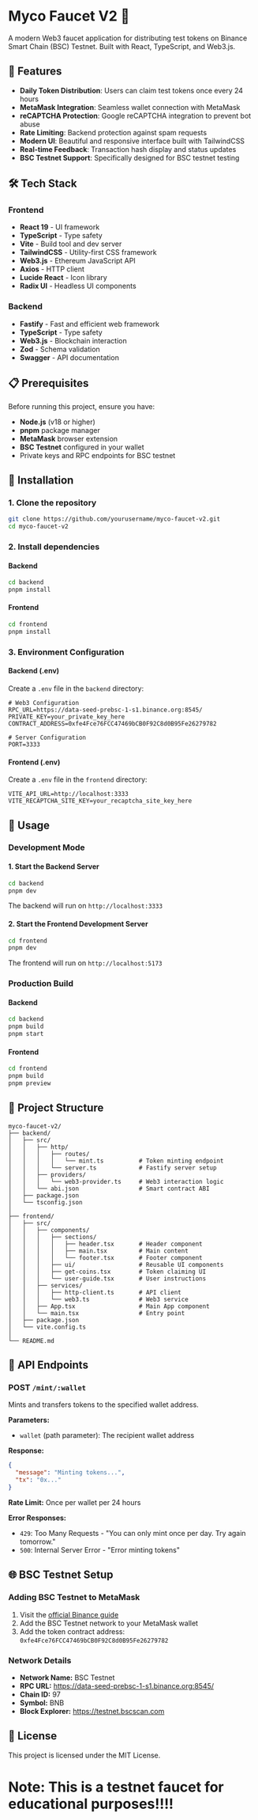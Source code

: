 # Myco Faucet V2 🚰

A modern Web3 faucet application for distributing test tokens on Binance Smart Chain (BSC) Testnet. Built with React, TypeScript, and Web3.js.

## 🌟 Features

- **Daily Token Distribution**: Users can claim test tokens once every 24 hours
- **MetaMask Integration**: Seamless wallet connection with MetaMask
- **reCAPTCHA Protection**: Google reCAPTCHA integration to prevent bot abuse
- **Rate Limiting**: Backend protection against spam requests
- **Modern UI**: Beautiful and responsive interface built with TailwindCSS
- **Real-time Feedback**: Transaction hash display and status updates
- **BSC Testnet Support**: Specifically designed for BSC testnet testing

## 🛠️ Tech Stack

### Frontend
- **React 19** - UI framework
- **TypeScript** - Type safety
- **Vite** - Build tool and dev server
- **TailwindCSS** - Utility-first CSS framework
- **Web3.js** - Ethereum JavaScript API
- **Axios** - HTTP client
- **Lucide React** - Icon library
- **Radix UI** - Headless UI components

### Backend
- **Fastify** - Fast and efficient web framework
- **TypeScript** - Type safety
- **Web3.js** - Blockchain interaction
- **Zod** - Schema validation
- **Swagger** - API documentation

## 📋 Prerequisites

Before running this project, ensure you have:

- **Node.js** (v18 or higher)
- **pnpm** package manager
- **MetaMask** browser extension
- **BSC Testnet** configured in your wallet
- Private keys and RPC endpoints for BSC testnet

## 🚀 Installation

### 1. Clone the repository

```bash
git clone https://github.com/yourusername/myco-faucet-v2.git
cd myco-faucet-v2
```

### 2. Install dependencies

#### Backend
```bash
cd backend
pnpm install
```

#### Frontend
```bash
cd frontend
pnpm install
```

### 3. Environment Configuration

#### Backend (.env)
Create a `.env` file in the `backend` directory:

```env
# Web3 Configuration
RPC_URL=https://data-seed-prebsc-1-s1.binance.org:8545/
PRIVATE_KEY=your_private_key_here
CONTRACT_ADDRESS=0xfe4Fce76FCC47469bCB0F92C8d0B95Fe26279782

# Server Configuration
PORT=3333
```

#### Frontend (.env)
Create a `.env` file in the `frontend` directory:

```env
VITE_API_URL=http://localhost:3333
VITE_RECAPTCHA_SITE_KEY=your_recaptcha_site_key_here
```

## 🎯 Usage

### Development Mode

#### 1. Start the Backend Server
```bash
cd backend
pnpm dev
```
The backend will run on `http://localhost:3333`

#### 2. Start the Frontend Development Server
```bash
cd frontend
pnpm dev
```
The frontend will run on `http://localhost:5173`

### Production Build

#### Backend
```bash
cd backend
pnpm build
pnpm start
```

#### Frontend
```bash
cd frontend
pnpm build
pnpm preview
```

## 📁 Project Structure

```
myco-faucet-v2/
├── backend/
│   ├── src/
│   │   ├── http/
│   │   │   ├── routes/
│   │   │   │   └── mint.ts          # Token minting endpoint
│   │   │   └── server.ts            # Fastify server setup
│   │   ├── providers/
│   │   │   └── web3-provider.ts     # Web3 interaction logic
│   │   └── abi.json                 # Smart contract ABI
│   ├── package.json
│   └── tsconfig.json
│
├── frontend/
│   ├── src/
│   │   ├── components/
│   │   │   ├── sections/
│   │   │   │   ├── header.tsx       # Header component
│   │   │   │   ├── main.tsx         # Main content
│   │   │   │   └── footer.tsx       # Footer component
│   │   │   ├── ui/                  # Reusable UI components
│   │   │   ├── get-coins.tsx        # Token claiming UI
│   │   │   └── user-guide.tsx       # User instructions
│   │   ├── services/
│   │   │   ├── http-client.ts       # API client
│   │   │   └── web3.ts              # Web3 service
│   │   ├── App.tsx                  # Main App component
│   │   └── main.tsx                 # Entry point
│   ├── package.json
│   └── vite.config.ts
│
└── README.md
```

## 🔑 API Endpoints

### POST `/mint/:wallet`

Mints and transfers tokens to the specified wallet address.

**Parameters:**
- `wallet` (path parameter): The recipient wallet address

**Response:**
```json
{
  "message": "Minting tokens...",
  "tx": "0x..."
}
```

**Rate Limit:** Once per wallet per 24 hours

**Error Responses:**
- `429`: Too Many Requests - "You can only mint once per day. Try again tomorrow."
- `500`: Internal Server Error - "Error minting tokens"

## 🌐 BSC Testnet Setup

### Adding BSC Testnet to MetaMask

1. Visit the [official Binance guide](https://academy.binance.com/pt/articles/connecting-metamask-to-binance-smart-chain)
2. Add the BSC Testnet network to your MetaMask wallet
3. Add the token contract address: `0xfe4Fce76FCC47469bCB0F92C8d0B95Fe26279782`

### Network Details
- **Network Name:** BSC Testnet
- **RPC URL:** https://data-seed-prebsc-1-s1.binance.org:8545/
- **Chain ID:** 97
- **Symbol:** BNB
- **Block Explorer:** https://testnet.bscscan.com

## 📝 License

This project is licensed under the MIT License.

# **Note:** This is a testnet faucet for educational purposes!!!!
